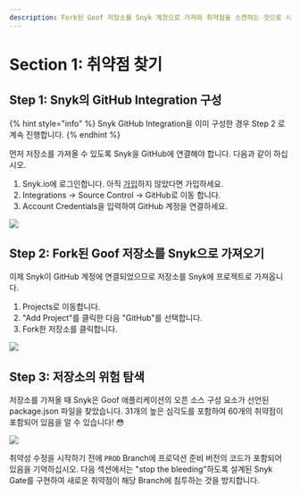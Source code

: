 ```yaml
---
description: Fork된 Goof 저장소를 Snyk 계정으로 가져와 취약점을 스캔하는 것으로 시작하겠습니다.
---
```


# Section 1: 취약점 찾기

## Step 1: Snyk의 GitHub Integration 구성

{% hint style="info" %}
Snyk GitHub Integration을 이미 구성한 경우 Step 2 로 계속 진행합니다.
{% endhint %}

먼저 저장소를 가져올 수 있도록 Snyk을 GitHub에 연결해야 합니다. 다음과 같이 하십시오.

1. Snyk.io에 로그인합니다. 아직 [가입](https://snyk.co/SnykGH)하지 않았다면 가입하세요.
2. Integrations -> Source Control -> GitHub로 이동 합니다.
3. Account Credentials을 입력하여 GitHub 계정을 연결하세요.

![](https://partner-workshop-assets.s3.us-east-2.amazonaws.com/snyk-gh.png)

## Step 2: Fork된 Goof 저장소를 Snyk으로 가져오기

이제 Snyk이 GitHub 계정에 연결되었으므로 저장소를 Snyk에 프로젝트로 가져옵니다.

1. Projects로 이동합니다.
2. "Add Project"를 클릭한  다음 "GitHub"를 선택합니다.
3. Fork한 저장소를 클릭합니다.

![](https://partner-workshop-assets.s3.us-east-2.amazonaws.com/snyk-ghimport.png)

## Step 3: 저장소의 위험 탐색

저장소를 가져올 때 Snyk은 Goof 애플리케이션의 오픈 소스 구성 요소가 선언된 package.json 파일을 찾았습니다. 31개의 높은 심각도를 포함하여 60개의 취약점이 포함되어 있음을 알 수 있습니다! 😳

![](https://partner-workshop-assets.s3.us-east-2.amazonaws.com/snyk-projvulns.png)

취약성 수정을 시작하기 전에 `PROD` Branch에 프로덕션 준비 버전의 코드가 포함되어 있음을 기억하십시오. 다음 섹션에서는 "stop the bleeding"하도록 설계된 Snyk Gate를 구현하여 새로운 취약점이 해당 Branch에 침투하는 것을 방지합니다.

